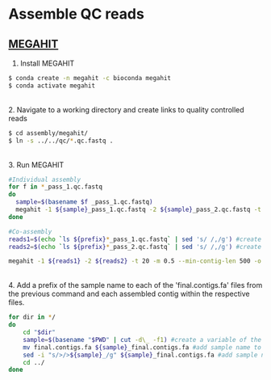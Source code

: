 # Assemble QC reads

## [MEGAHIT](https://academic.oup.com/bioinformatics/article/31/10/1674/177884)

1. Install MEGAHIT

```bash
$ conda create -n megahit -c bioconda megahit
$ conda activate megahit
```

\
2. Navigate to a working directory and create links to quality controlled reads

```bash
$ cd assembly/megahit/
$ ln -s ../../qc/*.qc.fastq .
```

\
3. Run MEGAHIT

```bash
#Individual assembly
for f in *_pass_1.qc.fastq
do
  sample=$(basename $f _pass_1.qc.fastq)
  megahit -1 ${sample}_pass_1.qc.fastq -2 ${sample}_pass_2.qc.fastq -t 20 -m 0.5 --min-contig-len 500 -o ${sample}_megahit.assembly  >& ${sample}_megahit.log.txt
done

#Co-assembly
reads1=$(echo `ls ${prefix}*_pass_1.qc.fastq` | sed 's/ /,/g') #create a comma seperated list of forward reads
reads2=$(echo `ls ${prefix}*_pass_2.qc.fastq` | sed 's/ /,/g') #create a comma seperated list of reverse reads

megahit -1 ${reads1} -2 ${reads2} -t 20 -m 0.5 --min-contig-len 500 -o <study>_megahit.coassembly >& <study>_megahit.coassembly.log.txt
```

\
4. Add a prefix of the sample name to each of the 'final.contigs.fa' files from the previous command and each assembled contig within the respective files.

```bash
for dir in */
do
	cd "$dir"
	sample=$(basename "$PWD" | cut -d\_ -f1) #create a variable of the sample name from the directory name
	mv final.contigs.fa ${sample}_final.contigs.fa #add sample name to file name
	sed -i "s/>/>${sample}_/g" ${sample}_final.contigs.fa #add sample name to the beginning of each contig
	cd ../
done
```

